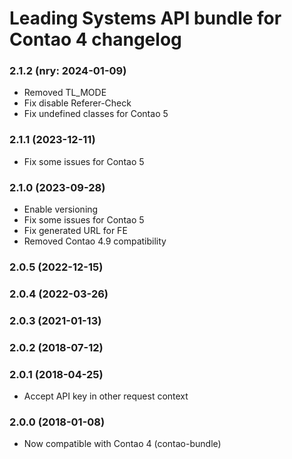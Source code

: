 Leading Systems API bundle for Contao 4 changelog
===========================================

### 2.1.2 (nry: 2024-01-09)
 * Removed TL_MODE
 * Fix disable Referer-Check
 * Fix undefined classes for Contao 5

### 2.1.1 (2023-12-11)
 * Fix some issues for Contao 5

### 2.1.0 (2023-09-28)
 * Enable versioning
 * Fix some issues for Contao 5
 * Fix generated URL for FE
 * Removed Contao 4.9 compatibility

### 2.0.5 (2022-12-15)

### 2.0.4 (2022-03-26)

### 2.0.3 (2021-01-13)

### 2.0.2 (2018-07-12)

### 2.0.1 (2018-04-25)
 * Accept API key in other request context

### 2.0.0 (2018-01-08)
 * Now compatible with Contao 4 (contao-bundle)
